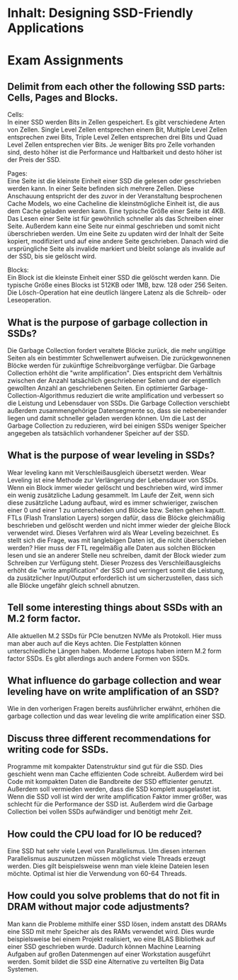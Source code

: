 # Inhalt: Designing SSD-Friendly Applications


# Exam Assignments 


## Delimit from each other the following SSD parts: Cells, Pages and Blocks.

Cells:  
In einer SSD werden Bits in Zellen gespeichert. Es gibt verschiedene Arten von Zellen. Single Level Zellen entsprechen einem Bit, Multiple Level Zellen entsprechen zwei Bits, Triple Level Zellen entsprechen drei Bits und
Quad Level Zellen entsprechen vier Bits. Je weniger Bits pro Zelle vorhanden sind, desto höher ist die Performance und Haltbarkeit und desto höher ist der Preis der SSD.


Pages:  
Eine Seite ist die kleinste Einheit einer SSD die gelesen oder geschrieben werden kann. In einer Seite befinden sich mehrere Zellen. Diese Anschauung entspricht der des zuvor in der Veranstaltung besprochenen Cache Models, wo eine Cacheline die kleinstmögliche Einheit ist, die aus dem Cache geladen werden kann. Eine typische Größe einer Seite ist 4KB. Das Lesen einer Seite ist für gewöhnlich schneller als das Schreiben einer Seite. Außerdem kann eine Seite nur einmal geschrieben und somit nicht überschrieben werden. Um eine Seite zu updaten wird der Inhalt der Seite kopiert, modifiziert und auf eine andere Seite geschrieben. Danach wird die ursprüngliche Seite als invalide markiert und bleibt solange als invalide auf der SSD, bis sie gelöscht wird.


Blocks:  
Ein Block ist die kleinste Einheit einer SSD die gelöscht werden kann. Die typische Größe eines Blocks ist 512KB oder 1MB, bzw. 128 oder 256 Seiten.
Die Lösch-Operation hat eine deutlich längere Latenz als die Schreib- oder Leseoperation.


## What is the purpose of garbage collection in SSDs?

Die Garbage Collection fordert veraltete Blöcke zurück, die mehr ungültige Seiten als ein bestimmter Schwellenwert aufweisen. Die zurückgewonnenen Blöcke werden für zukünftige Schreibvorgänge verfügbar. Die Garbage Collection erhöht die "write amplification". Dies entspricht dem Verhältnis zwischen der Anzahl tatsächlich geschriebener Seiten und der eigentlich gewollten Anzahl an geschriebenen Seiten. Ein optimierter Garbage-Collection-Algorithmus reduziert die write amplification und verbessert so die Leistung und Lebensdauer von SSDs.
Die Garbage Collection verschiebt außerdem zusammengehörige Datensegmente so, dass sie nebeneinander liegen und damit schneller geladen werden können. Um die Last der Garbage Collection zu reduzieren, wird bei einigen SSDs weniger Speicher angegeben als tatsächlich vorhandener Speicher auf der SSD.



## What is the purpose of wear leveling in SSDs?

Wear leveling kann mit Verschleißausgleich übersetzt werden. Wear Leveling ist eine Methode zur Verlängerung der Lebensdauer von SSDs.
Wenn ein Block immer wieder gelöscht und beschrieben wird, wird immer ein wenig zusätzliche Ladung gesammelt. Im Laufe der Zeit, wenn sich diese zusätzliche Ladung aufbaut, wird es immer schwieriger, zwischen einer 0 und einer 1 zu unterscheiden und Blöcke bzw. Seiten gehen kaputt.
FTLs (Flash Translation Layers) sorgen dafür, dass die Blöcke gleichmäßig beschrieben und gelöscht werden und nicht immer wieder der gleiche Block verwendet wird. Dieses Verfahren wird als Wear Leveling bezeichnet. 
Es stellt sich die Frage, was mit langlebigen Daten ist, die nicht überschrieben werden? Hier muss der FTL regelmäßig alle Daten aus solchen Blöcken lesen und sie an anderer Stelle neu schreiben, damit der Block wieder zum Schreiben zur Verfügung steht. Dieser Prozess des Verschleißausgleichs erhöht die "write amplification" der SSD und verringert somit die Leistung, da zusätzlicher Input/Output erforderlich ist um sicherzustellen, dass sich alle Blöcke ungefähr gleich schnell abnutzen.


## Tell some interesting things about SSDs with an M.2 form factor.

Alle aktuellen M.2 SSDs für PCIe benutzen NVMe als Protokoll. Hier muss man aber auch auf die Keys achten. Die Festplatten können unterschiedliche Längen haben. Moderne Laptops haben intern M.2 form factor SSDs. Es gibt allerdings auch andere Formen von SSDs.


## What influence do garbage collection and wear leveling have on write amplification of an SSD?


Wie in den vorherigen Fragen bereits ausführlicher erwähnt, erhöhen die garbage collection und das wear leveling die write amplification einer SSD. 


## Discuss three different recommendations for writing code for SSDs.

Programme mit kompakter Datenstruktur sind gut für die SSD. Dies geschieht wenn man Cache effizienten Code schreibt. Außerdem wird bei Code mit kompakten Daten die Bandbreite der SSD effizienter genutzt. Außerdem soll vermieden werden, dass die SSD komplett ausgelastet ist. Wenn die SSD voll ist wird der write amplification Faktor immer größer, was schlecht für die Performance der SSD ist. Außerdem wird die Garbage Collection bei vollen SSDs aufwändiger und benötigt mehr Zeit.

 

## How could the CPU load for IO be reduced?

Eine SSD hat sehr viele Level von Parallelismus. Um diesen internen Parallelismus auszunutzen müssen möglichst viele Threads erzeugt werden. Dies gilt beispielsweise wenn man viele kleine Dateien lesen möchte. Optimal ist   hier die Verwendung von 60-64 Threads.


## How could you solve problems that do not fit in DRAM without major code adjustments?

Man kann die Probleme mithilfe einer SSD lösen, indem anstatt des DRAMs eine SSD mit mehr Speicher als des RAMs verwendet wird. Dies wurde beispielsweise bei einem Projekt realisiert, wo eine BLAS Bibliothek auf einer SSD geschrieben wurde. Dadurch können Machine Learning Aufgaben auf großen Datenmengen auf einer Workstation ausgeführt werden. Somit bildet die SSD eine Alternative zu verteilten Big Data Systemen. 

